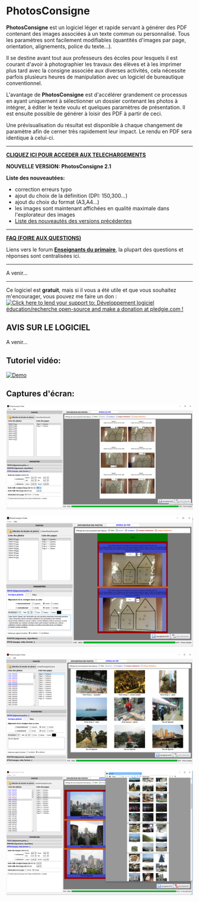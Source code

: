 
PhotosConsigne
==============

**PhotosConsigne** est un logiciel léger et rapide servant à générer des PDF contenant des images associées à un texte commun ou personnalisé.
Tous les paramètres sont facilement modifiables (quantités d'images par page, orientation, alignements, police du texte...).

Il se destine avant tout aux professeurs des écoles pour lesquels il est courant d'avoir à photographier les travaux des élèves et à les imprimer plus tard avec la consigne associée aux diverses activités, cela nécessite parfois plusieurs heures de manipulation avec un logiciel de bureautique conventionnel. 

L'avantage de **PhotosConsigne** est d'accélérer grandement ce processus en ayant uniquement à sélectionner un dossier contenant les photos à intégrer, à éditer le texte voulu et quelques paramètres de présentation. Il est ensuite possible de générer à loisir des PDF à partir de ceci.

Une prévisualisation du résultat est disponible à chaque changement de paramètre afin de cerner très rapidement leur impact. Le rendu en PDF sera identique à celui-ci.

--------------------------

[**CLIQUEZ ICI POUR ACCEDER AUX TELECHARGEMENTS**](https://github.com/FlorianLance/PhotosConsigne/wiki/T%C3%A9l%C3%A9chargements "Téléchargements")

**NOUVELLE VERSION: PhotosConsigne 2.1** 

**Liste des nouveautées:**

* correction erreurs typo
* ajout du choix de la définition (DPI: 150,300...)
* ajout du choix du format (A3,A4...)
* les images sont maintenant affichées en qualité maximale dans l'explorateur des images
* [Liste des nouveautés des versions précédentes](https://github.com/FlorianLance/PhotosConsigne/wiki/Description-des-versions "Liste versions")

--------------------------

[**FAQ (FOIRE AUX QUESTIONS)**](https://github.com/FlorianLance/PhotosConsigne/wiki/FAQ:-Foire-aux-questions "FAQ")

Liens vers le forum [**Enseignants du primaire**](http://forums-enseignants-du-primaire.com/topic/321439-photosconsigne-logiciel-gratuit-de-g%C3%A9n%C3%A9ration-de-pdf-avec-photos-et-textes-cahier-de-vie/ "Forum"), la plupart des questions et réponses sont centralisées ici.

--------------------------


A venir...



--------------------------

Ce logiciel est **gratuit**, mais si il vous a été utile et que vous souhaitez m'encourager, vous pouvez me faire un don :
<a href='https://pledgie.com/campaigns/31286'><img alt='Click here to lend your support to: Développement logiciel éducation/recherche open-source and make a donation at pledgie.com !' src='https://pledgie.com/campaigns/31286.png?skin_name=chrome' border='0' ></a>


AVIS SUR LE LOGICIEL
--------------------

A venir...


Tutoriel vidéo:
---------------

[![Demo](http://imgur.com/kfdeUSx.png)](https://www.youtube.com/watch?v=jazpY9XrCuc "Demo")


Captures d'écran:
-----------------

![PhotosConsigne_img1](https://github.com/FlorianLance/PhotosConsigne/blob/master/screenshots/pc0.png "Exemple 1")

![PhotosConsigne_img1](https://github.com/FlorianLance/PhotosConsigne/blob/master/screenshots/pc1.png "Ajout d'un titre et affichage des zones")

![PhotosConsigne_img1](https://github.com/FlorianLance/PhotosConsigne/blob/master/screenshots/pc2.png "Création de consignes individuelles")

![PhotosConsigne_img2](https://github.com/FlorianLance/PhotosConsigne/blob/master/screenshots/pc3.png "Résultat de la génération du PDF")


